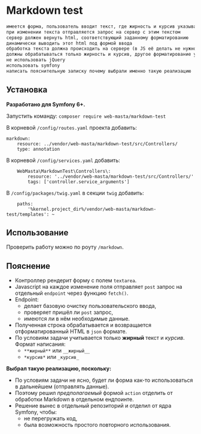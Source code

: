 # Markdown test

```html
имеется форма, пользователь вводит текст, где жирность и курсив указывает в формате markdown
при изменении текста отправляется запрос на сервер с этим текстом
сервер должен вернуть html, соответствующий заданному форматированию
динамически выводить этот html под формой ввода
обработка текста должна происходить на сервере (в JS её делать не нужно)
должны обрабатываться только жирность и курсив, другое форматирование учитываться не должно
не использовать jQuery
использовать symfony
написать пояснительную записку почему выбрали именно такую реализацию
```

## Установка
**Разработано для Symfony 6+.**

Запустить команду: `composer require web-masta/markdown-test`

В корневой `/config/routes.yaml` проекта добавить:
```
markdown:
    resource: ../vendor/web-masta/markdown-test/src/Controllers/
    type: annotation
```

В корневой `/config/services.yaml` добавить:
```
    WebMasta\MarkdownTest\Controllers\:
        resource: '../vendor/web-masta/markdown-test/src/Controllers/'
        tags: ['controller.service_arguments']
```

В `/config/packages/twig.yaml` в секции `twig` добавить:

```
    paths:
        '%kernel.project_dir%/vendor/web-masta/markdown-test/templates': ~
```

## Использование
Проверить работу можно по роуту `/markdown`.

## Пояснение

* Контроллер рендерит форму с полем `textarea`.
* Javascript на каждое изменение поля отправляет `post` запрос на отдельный `endpoint` через функцию `fetch()`.
* Endpoint:
  * делает базовую очистку пользовательского ввода,
  * проверяет пришёл ли `post` запрос,
  * имеются ли в нём необходимые данные.
* Полученная строка обрабатывается и возвращается отформатированный HTML в `json` формате.
* По условиям задачи учитывается только **жирный** текст и *курсив*. Формат написания:
  * `**жирный**` или `__жирный__`
  * `*курсив*` или `_курсив_`

**Выбрал такую реализацию, поскольку:**
* По условиям задачи не ясно, будет ли форма как-то использоваться в дальнейшем (отправлять данные).
* Поэтому решил *предполагаемый* формой `action` отделить от обработки Markdown в отдельном ендпоинте.
* Решение вынес в отдельный репозиторий и отделил от ядра Symfony, чтобы:
  * не перегружать код,
  * была возможность простого повторного использования.